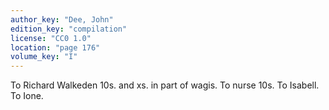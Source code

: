 ```yaml
---
author_key: "Dee, John"
edition_key: "compilation"
license: "CC0 1.0"
location: "page 176"
volume_key: "I"
---
```

To Richard Walkeden 10s. and xs. in part of wagis. To nurse 10s. To Isabell. To
Ione.

